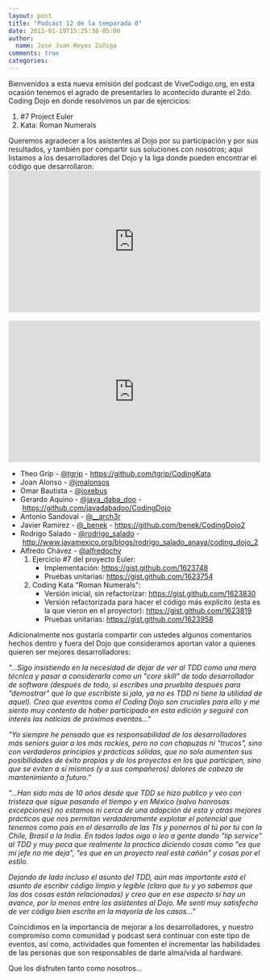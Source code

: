 ```yaml
---
layout: post
title: "Podcast 12 de la temporada 0"
date: 2012-01-19T15:25:38-05:00
author:
  name: José Juan Reyes Zuñiga
comments: true
categories: 
---
```


Bienvenidos a esta nueva emisión del podcast de ViveCodigo.org, en esta ocasión tenemos el agrado de presentarles lo acontecido durante el 2do. Coding Dojo en donde resolvimos un par de ejercicios:
<ol>
  <li>#7 Project Euler</li>
  <li>Kata: Roman Numerals</li>
</ol>
Queremos agradecer a los asistentes al Dojo por su participación y por sus resultados, y también por compartir sus soluciones con nosotros; aquí listamos a los desarrolladores del Dojo y la liga donde pueden encontrar el código que desarrollaron:

<iframe src="http://player.vimeo.com/video/35331361?color=ff9933" width="500" height="281" frameborder="0"></iframe>
<br/><br/>
<!-- more -->
<iframe src="http://player.vimeo.com/video/35698652?color=ff9933" width="500" height="281" frameborder="0"></iframe>

<ul>
  <li>Theo Grip - <a href="http://twitter.com/tgrip">@tgrip</a> - <a href="https://github.com/tgrip/CodingKata">https://github.com/tgrip/CodingKata</a></li>
  <li>Joan Alonso - <a href="http://twitter.com/jmalonsos">@jmalonsos</a></li>
  <li>Omar Bautista - <a href="http://twitter.com/joxebus">@joxebus</a></li>
  <li>Gerardo Aquino - <a href="http://twitter.com/java_daba_doo">@java_daba_doo</a> - <a href="https://github.com/javadabadoo/CodingDojo">https://github.com/javadabadoo/CodingDojo</a></li>
  <li>Antonio Sandoval - <a href="http://twitter.com/__arch3r">@__arch3r</a></li>
  <li>Javier Ramírez - <a href="http://twitter.com/_benek">@_benek</a> - <a href="https://github.com/benek/CodingDojo2">https://github.com/benek/CodingDojo2</a></li>
  <li>Rodrigo Salado - <a href="http://twitter.com/rodrigo_salado">@rodrigo_salado</a> - <a href="http://www.javamexico.org/blogs/rodrigo_salado_anaya/coding_dojo_2">http://www.javamexico.org/blogs/rodrigo_salado_anaya/coding_dojo_2</a></li>
  <li>Alfredo Chávez - <a href="http://twitter.com/alfredochv">@alfredochv</a>
<ol>
  <li>Ejercicio #7 del proyecto Euler:
<ul>
  <li>Implementación: <a href="https://gist.github.com/1623748">https://gist.github.com/1623748</a></li>
  <li>Pruebas unitarias: <a href="https://gist.github.com/1623754">https://gist.github.com/1623754</a></li>
</ul>
</li>
  <li>Coding Kata "Roman Numerals":
<ul>
  <li>Versión inicial, sin refactorizar: <a href="https://gist.github.com/1623830">https://gist.github.com/1623830</a></li>
  <li>Versión refactorizada para hacer el código más explícito (esta es la que vieron en el proyector): <a href="https://gist.github.com/1623819">https://gist.github.com/1623819</a></li>
  <li>Pruebas unitarias: <a href="https://gist.github.com/1623958">https://gist.github.com/1623958</a></li>
</ul>
</li>
</ol>
</li>
</ul>

Adicionalmente nos gustaría compartir con ustedes algunos comentarios hechos dentro y fuera del Dojo que consideramos aportan valor a quienes quieren ser mejores desarrolladores:

<em>"...Sigo insistiendo en la necesidad de dejar de ver al TDD como una mera técnica y pasar a considerarla como un "core skill" de todo desarrollador de software (después de todo, si escribes una pruebita *después* para "demostrar" que lo que escribiste si jala, ya no es TDD ni tiene la utilidad de aquel). Creo que eventos como el Coding Dojo son cruciales para ello y me siento muy contento de haber participado en esta edición y seguiré con interés las noticias de próximos eventos..."</em>

<em>"Yo siempre he pensado que es responsabilidad de los desarrolladores más seniors guiar a los más rockies, pero no con chapuzas ni "trucos", sino con verdaderos principios y prácticas sólidas, que no solo aumenten sus posibilidades de éxito propias y de los proyectos en los que participen, sino que se eviten a sí mismos (y a sus compañeros) dolores de cabeza de mantenimiento a futuro."</em>

<em>"...Han sido más de 10 años desde que TDD se hizo publico y veo con tristeza que sigue pasando el tiempo y en México (salvo honrosas excepciones) no estamos ni cerca de una adopción de esta y otras mejores prácticas que nos permitan verdaderamente explotar el potencial que tenemos como país en el desarrollo de las TIs y ponernos al tú por tú con la Chile, Brasil o la India. En todos lados oigo o leo a gente dando "lip service" al TDD y *muy* poca que realmente la practica diciendo cosas como "es que mi jefe no me deja", "es que en un proyecto real está cañón" y cosas por el estilo.</em>

<em>Dejando de lado incluso el asunto del TDD, aún más importante está el asunto de escribir código limpio y legible (claro que tu y yo sabemos que las dos cosas están relacionadas) y creo que en ese aspecto si hay un avance, por lo menos entre los asistentes al Dojo. Me sentí muy satisfecho de ver código bien escrito en la mayoría de los casos..."</em>

Coincidimos en la importancia de mejorar a los desarrolladores, y nuestro compromiso como comunidad y podcast será continuar con este tipo de eventos, así como, actividades que fomenten el incrementar las habilidades de las personas que son responsables de darle alma/vida al hardware.

Que los disfruten tanto como nosotros...
